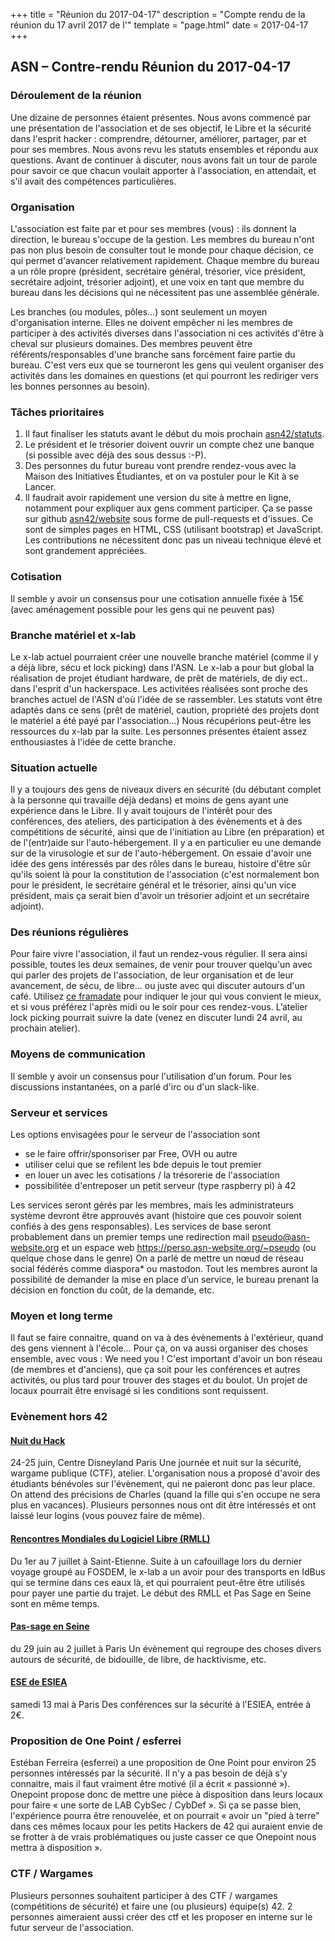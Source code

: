 +++
title = "Réunion du 2017-04-17"
description = "Compte rendu de la réunion du 17 avril 2017 de l'"
template = "page.html"
date = 2017-04-17
+++

## ASN – Contre-rendu Réunion du 2017-04-17

### Déroulement de la réunion

Une dizaine de personnes étaient présentes.
Nous avons commencé par une présentation de l'association et de ses objectif, le Libre et la sécurité dans l'esprit hacker : comprendre, détourner, améliorer, partager, par et pour ses membres.
Nous avons revu les statuts ensembles et répondu aux questions.
Avant de continuer à discuter, nous avons fait un tour de parole pour savoir ce que chacun voulait apporter à l'association, en attendait, et s'il avait des compétences particulières.

### Organisation

L'association est faite par et pour ses membres (vous) : ils donnent la direction, le bureau s'occupe de la gestion.
Les membres du bureau n'ont pas non plus besoin de consulter tout le monde pour chaque décision, ce qui permet d'avancer relativement rapidement.
Chaque membre du bureau a un rôle propre (président, secrétaire général, trésorier, vice président, secrétaire adjoint, trésorier adjoint), et une voix en tant que membre du bureau dans les décisions qui ne nécessitent pas une assemblée générale.

Les branches (ou modules, pôles…) sont seulement un moyen d'organisation interne. Elles ne doivent empêcher ni les membres de participer à des activités diverses dans l'association ni ces activités d'être à cheval sur plusieurs domaines.
Des membres peuvent être référents/responsables d'une branche sans forcément faire partie du bureau. C'est vers eux que se tourneront les gens qui veulent organiser des activités dans les domaines en questions (et qui pourront les rediriger vers les bonnes personnes au besoin).

### Tâches prioritaires

1. Il faut finaliser les statuts avant le début du mois prochain [asn42/statuts](https://github.com/asn/statuts).
2. Le président et le trésorier doivent ouvrir un compte chez une banque (si possible avec déjà des sous dessus :-P).
3. Des personnes du futur bureau vont prendre rendez-vous avec la Maison des Initiatives Étudiantes, et on va postuler pour le Kit à se Lancer.
4. Il faudrait avoir rapidement une version du site à mettre en ligne, notamment pour expliquer aux gens comment participer. Ça se passe sur github [asn42/website](https://github.com/asn42/website) sous forme de pull-requests et d'issues. Ce sont de simples pages en HTML, CSS (utilisant bootstrap) et JavaScript. Les contributions ne nécessitent donc pas un niveau technique élevé et sont grandement appréciées.

### Cotisation

Il semble y avoir un consensus pour une cotisation annuelle fixée à 15€ (avec aménagement possible pour les gens qui ne peuvent pas)

### Branche matériel et x-lab

Le x-lab actuel pourraient créer une nouvelle branche matériel (comme il y a déjà libre, sécu et lock picking) dans l'ASN.
Le x-lab a pour but global la réalisation de projet étudiant hardware, de prêt de matériels, de diy ect.. dans l'esprit d'un hackerspace. Les activitées réalisées sont proche des branches actuel de l'ASN d'où l'idée de se rassembler.
Les statuts vont être adaptés dans ce sens (prêt de matériel, caution, propriété des projets dont le matériel a été payé par l'association…)
Nous récupérions peut-être les ressources du x-lab par la suite.
Les personnes présentes étaient assez enthousiastes à l'idée de cette branche.

### Situation actuelle

Il y a toujours des gens de niveaux divers en sécurité (du débutant complet à la personne qui travaille déjà dedans) et moins de gens ayant une expérience dans le Libre.
Il y avait toujours de l'intérêt pour des conférences, des ateliers, des participation à des évènements et à des compétitions de sécurité, ainsi que de l'initiation au Libre (en préparation) et de l'(entr)aide sur l'auto-hébergement.
Il y a en particulier eu une demande sur de la virusologie et sur de l'auto-hébergement.
On essaie d'avoir une idée des gens intéressés par des rôles dans le bureau, histoire d'être sûr qu'ils soient là pour la constitution de l'association (c'est normalement bon pour le président, le secrétaire général et le trésorier, ainsi qu'un vice président, mais ça serait bien d'avoir un trésorier adjoint et un secrétaire adjoint).

### Des réunions régulières

Pour faire vivre l'association, il faut un rendez-vous régulier. Il sera ainsi possible, toutes les deux semaines, de venir pour trouver quelqu'un avec qui parler des projets de l'association, de leur organisation et de leur avancement, de sécu, de libre… ou juste avec qui discuter autours d'un café.
Utilisez [ce framadate](https://framadate.org/pvTCTHgWrx8oPd3a) pour indiquer le jour qui vous convient le mieux, et si vous préférez l'après midi ou le soir pour ces rendez-vous.
L’atelier lock picking pourrait suivre la date (venez en discuter lundi 24 avril, au prochain atelier).

### Moyens de communication

Il semble y avoir un consensus pour l'utilisation d'un forum.
Pour les discussions instantanées, on a parlé d'irc ou d'un slack-like.

### Serveur et services

Les options envisagées pour le serveur de l'association sont
- se le faire offrir/sponsoriser par Free, OVH ou autre
- utiliser celui que se refilent les bde depuis le tout premier
- en louer un avec les cotisations / la trésorerie de l'association
- possibilitée d'entreposer un petit serveur (type raspberry pi) à 42

Les services seront gérés par les membres, mais les administrateurs système devront être approuvés avant (histoire que ces pouvoir soient confiés à des gens responsables).
Les services de base seront probablement dans un premier temps une redirection mail pseudo@asn-website.org et un espace web https://perso.asn-website.org/~pseudo (ou quelque chose dans le genre)
On a parlé de mettre un nœud de réseau social fédérés comme diaspora* ou mastodon.
Tout les membres auront la possibilité de demander la mise en place d’un service, le bureau prenant la décision en fonction du coût, de la demande, etc.


### Moyen et long terme

Il faut se faire connaitre, quand on va à des évènements à l'extérieur, quand des gens viennent à l'école…
Pour ça, on va aussi organiser des choses ensemble, avec vous : We need you !
C'est important d'avoir un bon réseau (de membres et d'anciens), que ça soit pour les conférences et autres activités, ou plus tard pour trouver des stages et du boulot.
Un projet de locaux pourrait être envisagé si les conditions sont requissent.

### Evènement hors 42

#### [Nuit du Hack](https://nuitduhack.com/)
24-25 juin, Centre Disneyland Paris
Une journée et nuit sur la sécurité, wargame publique (CTF), atelier.
L'organisation nous a proposé d'avoir des étudiants bénévoles sur l'évènement, qui ne paieront donc pas leur place. On attend des précisions de Charles (quand la fille qui s'en occupe ne sera plus en vacances). Plusieurs personnes nous ont dit être intéressés et ont laissé leur logins (vous pouvez faire de même).

#### [Rencontres Mondiales du Logiciel Libre (RMLL)](https://2017.rmll.info/)
Du 1er au 7 juillet à Saint-Etienne.
Suite à un cafouillage lors du dernier voyage groupé au FOSDEM, le x-lab a un avoir pour des transports en IdBus qui se termine dans ces eaux là, et qui pourraient peut-être être utilisés pour payer une partie du trajet.
Le début des RMLL et Pas Sage en Seine sont en même temps.

#### [Pas-sage en Seine](https://passageenseine.fr/)
du 29 juin au 2 juillet à Paris
Un évènement qui regroupe des choses divers autours de sécurité, de bidouille, de libre, de hacktivisme, etc.

#### [ESE de ESIEA](https://ese.esiea.fr/)
samedi 13 mai à Paris
Des conférences sur la sécurité à l'ESIEA, entrée à 2€.

### Proposition de One Point / esferrei

Estéban Ferreira (esferrei) a une proposition de One Point pour environ 25 personnes intéressés par la sécurité. Il n'y a pas besoin de déjà s'y connaitre, mais il faut vraiment être motivé (il a écrit « passionné »).
Onepoint propose donc de mettre une pièce à disposition dans leurs locaux pour faire « une sorte de LAB CybSec / CybDef ».
Si ça se passe bien, l'expérience pourra être renouvelée, et on pourrait « avoir un "pied à terre" dans ces mêmes locaux pour les petits Hackers de 42 qui auraient envie de se frotter à de vrais problématiques ou juste casser ce que Onepoint nous mettra à disposition ».

### CTF / Wargames
Plusieurs personnes souhaitent participer à des CTF / wargames (compétitions de sécurité) et faire une (ou plusieurs) équipe(s) 42. 2 personnes aimeraient aussi créer des ctf et les proposer en interne sur le futur serveur de l'association.
